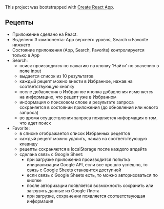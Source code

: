 This project was bootstrapped with [Create React App](https://github.com/facebook/create-react-app).

## Рецепты

- Приложение сделано на React.
- Выделено 3 компонента: App верхнего уровня, Search и Favorite нижнего
- Состояние приложения (App, Search, Favorite) контролируется только в App
- Search:
    - поиск производится по нажатию на кнопку 'Найти' по значению в поле input
    - выдается список из 10 результатов
    - каждый рецепт можно внести в Избранное, нажав на соответствующую кнопку
    - после добавления в Избранное кнопка добавления изменяется на информацию, что рецепт уже в Избранном
    - информация о поисковом слове и результате запроса сохраняется в состоянии приложения (до обновления или нового запроса)
    - во время осуществления запроса появляется информация о том, что идет поиск
- Favorite:
    - в списке отображается список Избранных рецептов
    - каждый рецепт можно удалить, нажав на соответствующую клавишу
    - рецепты сохраняются в localStorage после каждого апдейта
    - сделана связь с Google Sheet:
        - при загрузке приложения производится попытка инициализации Google API, если все прошло успешно,
         то связь с Google Sheets становится доступной
        - если связь с Google Sheets есть, то можно авторизоваться по кнопке
        - после авторизации появляется возможность сохранить или загрузить данные из Google Листа
        - при загрузке, сохранении появляется соответствующая информация